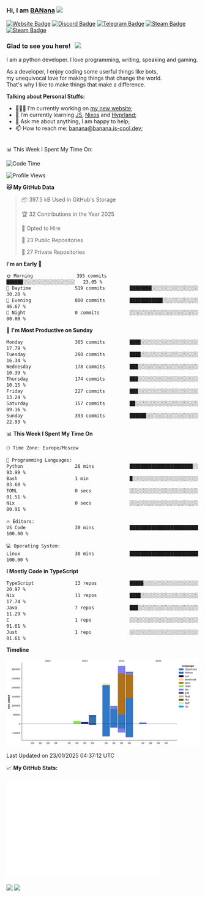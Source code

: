 ### Hi, I am <a href="https://banana.is-cool.dev" target="_blank">BANana</a> <img src="https://media.giphy.com/media/hvRJCLFzcasrR4ia7z/giphy.gif" width="25px">


[![Website Badge](https://img.shields.io/badge/Website-3b5998?style=for-the-badge&logo=google-chrome&logoColor=white)](https://banana.is-cool.dev)
[![Discord Badge](https://img.shields.io/badge/-Discord-424242?style=for-the-badge&logo=Discord&logoColor=white)](https://discord.gg/sQgHEERpqR)
[![Telegram Badge](https://img.shields.io/badge/-Telegram-0088cc?style=for-the-badge&logo=Telegram&logoColor=white)](https://t.me/BANanaD3V)
[![Steam Badge](https://img.shields.io/badge/-Steam-1b2838?style=for-the-badge&logo=Steam&logoColor=white)](https://steamcommunity.com/id/BANanaD3V/)
[![Steam Badge](https://img.shields.io/badge/-Reddit-ff6314?style=for-the-badge&logo=Reddit&logoColor=white)](https://www.reddit.com/user/BANanaD3V)

### Glad to see you here! &nbsp; ![](https://visitor-badge-reloaded.herokuapp.com/badge?page_id=BANanaD3V.BANanaD3V&style=for-the-badge)

I am a python developer. I love programming, writing, speaking and gaming.

As a developer, I enjoy coding some userful things like bots,
<br>my unequivocal love for making things that change the world. 
<br>That's why I like to make things that make a difference.
  

**Talking about Personal Stuffs:**

- 👨🏻‍💻 I’m currently working on [my new website](https://banana.is-cool.dev);
- 🚀 I’m currently learning [JS](https://js.org), [Nixos](https://nixos.org) and [Hyprland](https://hyprland.org);
- 💬 Ask me about anything, I am happy to help;
- 📫 How to reach me: banana@banana.is-cool.dev;

</br>
📊 This Week I Spent My Time On:

<!--START_SECTION:waka-->
![Code Time](http://img.shields.io/badge/Code%20Time-1%2C301%20hrs%2014%20mins-blue)

![Profile Views](http://img.shields.io/badge/Profile%20Views-1-blue)

**🐱 My GitHub Data** 

> 📦 397.5 kB Used in GitHub's Storage 
 > 
> 🏆 32 Contributions in the Year 2025
 > 
> 💼 Opted to Hire
 > 
> 📜 23 Public Repositories 
 > 
> 🔑 27 Private Repositories 
 > 
**I'm an Early 🐤** 

```text
🌞 Morning                395 commits         ██████░░░░░░░░░░░░░░░░░░░   23.05 % 
🌆 Daytime                519 commits         ████████░░░░░░░░░░░░░░░░░   30.28 % 
🌃 Evening                800 commits         ████████████░░░░░░░░░░░░░   46.67 % 
🌙 Night                  0 commits           ░░░░░░░░░░░░░░░░░░░░░░░░░   00.00 % 
```
📅 **I'm Most Productive on Sunday** 

```text
Monday                   305 commits         ████░░░░░░░░░░░░░░░░░░░░░   17.79 % 
Tuesday                  280 commits         ████░░░░░░░░░░░░░░░░░░░░░   16.34 % 
Wednesday                178 commits         ███░░░░░░░░░░░░░░░░░░░░░░   10.39 % 
Thursday                 174 commits         ███░░░░░░░░░░░░░░░░░░░░░░   10.15 % 
Friday                   227 commits         ███░░░░░░░░░░░░░░░░░░░░░░   13.24 % 
Saturday                 157 commits         ██░░░░░░░░░░░░░░░░░░░░░░░   09.16 % 
Sunday                   393 commits         ██████░░░░░░░░░░░░░░░░░░░   22.93 % 
```


📊 **This Week I Spent My Time On** 

```text
🕑︎ Time Zone: Europe/Moscow

💬 Programming Languages: 
Python                   28 mins             ███████████████████████░░   93.99 % 
Bash                     1 min               █░░░░░░░░░░░░░░░░░░░░░░░░   03.60 % 
TOML                     0 secs              ░░░░░░░░░░░░░░░░░░░░░░░░░   01.51 % 
Nix                      0 secs              ░░░░░░░░░░░░░░░░░░░░░░░░░   00.91 % 

🔥 Editors: 
VS Code                  30 mins             █████████████████████████   100.00 % 

💻 Operating System: 
Linux                    30 mins             █████████████████████████   100.00 % 
```

**I Mostly Code in TypeScript** 

```text
TypeScript               13 repos            █████░░░░░░░░░░░░░░░░░░░░   20.97 % 
Nix                      11 repos            ████░░░░░░░░░░░░░░░░░░░░░   17.74 % 
Java                     7 repos             ███░░░░░░░░░░░░░░░░░░░░░░   11.29 % 
C                        1 repo              ░░░░░░░░░░░░░░░░░░░░░░░░░   01.61 % 
Just                     1 repo              ░░░░░░░░░░░░░░░░░░░░░░░░░   01.61 % 
```



**Timeline**

![Lines of Code chart](https://raw.githubusercontent.com/BANanaD3V/BANanaD3V/master/assets/bar_graph.png)


 Last Updated on 23/01/2025 04:37:12 UTC
<!--END_SECTION:waka-->


📈 **My GitHub Stats:**

<img alt="" width="400" src="https://github.com/BANanaD3V/BANanaD3V/blob/master/metrics.plugin.isocalendar.fullyear.svg">

<p>
  <img height="180em" src="https://github-readme-stats.vercel.app/api?username=BANanaD3V&show_icons=true&hide_border=true&&count_private=true&include_all_commits=true&theme=dark"/>
  <img height="180em" src="https://github-readme-stats.vercel.app/api/top-langs/?username=BAnanaD3V&show_icons=true&hide_border=true&layout=compact&langs_count=10&theme=dark"/>
</p>




